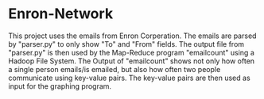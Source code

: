 # Enron-Network

This project uses the emails from Enron Corperation. The emails are parsed by "parser.py" to only show "To" and "From" fields. The output file from  "parser.py" is then used by the Map-Reduce program "emailcount" using a Hadoop File System. The Output of "emailcount" shows not only how often a single person emails/is emailed, but also how often two people communicate using  key-value pairs. The key-value pairs are then used as input for the graphing program.
